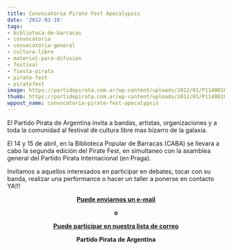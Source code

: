 ```yaml
---
title: Convocatoria Pirate Fest Apocalypsis
date: '2012-03-19'
tags:
- biblioteca-de-barracas
- convocatoria
- convocatoria-general
- cultura-libre
- material-para-difusion
- festival
- fiesta-pirata
- pirate-fest
- piratefest
image: https://partidopirata.com.ar/wp-content/uploads/2012/01/P1140016.jpg
thumb: https://partidopirata.com.ar/wp-content/uploads/2012/01/P1140016-150x150.jpg
wppost_name: convocatoria-pirate-fest-apocalypsis
---
```


El Partido Pirata de Argentina invita a bandas, artistas, organizaciones y a toda la comunidad al festival de cultura libre mas bizarro de la galaxia.

El 14 y 15 de abril, en la Biblioteca Popular de Barracas (CABA) se llevara a cabo la segunda edición del Pirate Fest, en simultaneo con la asamblea general del Partido Pirata Internacional (en Praga).

Invitamos a aquellos interesados en participar en debates, tocar con su banda, realizar una performance o hacer un taller a ponerse en contacto YA!!!
<p style="text-align: center;"><strong><a href="https://partidopirata.com.ar/contacto">Puede enviarnos un e-mail </a> </strong></p>
<p style="text-align: center;"><strong>o</strong></p>
<p style="text-align: center;">
<strong> <a href="http://lists.partidopirata.com.ar/listinfo.cgi/general-partidopirata.com.ar">Puede participar en nuestra lista de correo</a></strong></p>
<p style="text-align: center;"><strong>Partido Pirata de Argentina</strong></p>
